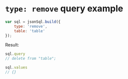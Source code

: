 # `type: remove` query example

``` js
var sql = jsonSql.build({
    type: 'remove',
    table: 'table'
});
```

Result:

``` js
sql.query
// delete from "table";

sql.values
// {}
```
